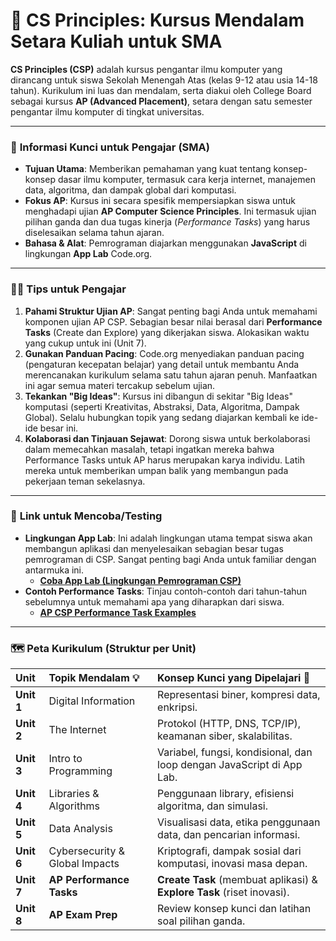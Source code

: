 # 🧠 CS Principles: Kursus Mendalam Setara Kuliah untuk SMA

**CS Principles (CSP)** adalah kursus pengantar ilmu komputer yang dirancang untuk siswa Sekolah Menengah Atas (kelas 9-12 atau usia 14-18 tahun). Kurikulum ini luas dan mendalam, serta diakui oleh College Board sebagai kursus **AP (Advanced Placement)**, setara dengan satu semester pengantar ilmu komputer di tingkat universitas.

---

### 🎯 **Informasi Kunci untuk Pengajar (SMA)**

- **Tujuan Utama**: Memberikan pemahaman yang kuat tentang konsep-konsep dasar ilmu komputer, termasuk cara kerja internet, manajemen data, algoritma, dan dampak global dari komputasi.
- **Fokus AP**: Kursus ini secara spesifik mempersiapkan siswa untuk menghadapi ujian **AP Computer Science Principles**. Ini termasuk ujian pilihan ganda dan dua tugas kinerja (*Performance Tasks*) yang harus diselesaikan selama tahun ajaran.
- **Bahasa & Alat**: Pemrograman diajarkan menggunakan **JavaScript** di lingkungan **App Lab** Code.org.

---

### 👩‍🏫 **Tips untuk Pengajar**

1.  **Pahami Struktur Ujian AP**: Sangat penting bagi Anda untuk memahami komponen ujian AP CSP. Sebagian besar nilai berasal dari **Performance Tasks** (Create dan Explore) yang dikerjakan siswa. Alokasikan waktu yang cukup untuk ini (Unit 7).
2.  **Gunakan Panduan Pacing**: Code.org menyediakan panduan pacing (pengaturan kecepatan belajar) yang detail untuk membantu Anda merencanakan kurikulum selama satu tahun ajaran penuh. Manfaatkan ini agar semua materi tercakup sebelum ujian.
3.  **Tekankan "Big Ideas"**: Kursus ini dibangun di sekitar "Big Ideas" komputasi (seperti Kreativitas, Abstraksi, Data, Algoritma, Dampak Global). Selalu hubungkan topik yang sedang diajarkan kembali ke ide-ide besar ini.
4.  **Kolaborasi dan Tinjauan Sejawat**: Dorong siswa untuk berkolaborasi dalam memecahkan masalah, tetapi ingatkan mereka bahwa Performance Tasks untuk AP harus merupakan karya individu. Latih mereka untuk memberikan umpan balik yang membangun pada pekerjaan teman sekelasnya.

---

### 🧪 **Link untuk Mencoba/Testing**

- **Lingkungan App Lab**: Ini adalah lingkungan utama tempat siswa akan membangun aplikasi dan menyelesaikan sebagian besar tugas pemrograman di CSP. Sangat penting bagi Anda untuk familiar dengan antarmuka ini.
  - [**Coba App Lab (Lingkungan Pemrograman CSP)**](https://studio.code.org/projects/applab/new)
- **Contoh Performance Tasks**: Tinjau contoh-contoh dari tahun-tahun sebelumnya untuk memahami apa yang diharapkan dari siswa.
  - [**AP CSP Performance Task Examples**](https://apcentral.collegeboard.org/courses/ap-computer-science-principles/exam/past-exam-questions)

---

### 🗺️ **Peta Kurikulum (Struktur per Unit)**

| Unit | Topik Mendalam 💡 | Konsep Kunci yang Dipelajari 🔑 |
| :--- | :--- | :--- |
| **Unit 1** | Digital Information | Representasi biner, kompresi data, enkripsi. |
| **Unit 2** | The Internet | Protokol (HTTP, DNS, TCP/IP), keamanan siber, skalabilitas. |
| **Unit 3** | Intro to Programming | Variabel, fungsi, kondisional, dan loop dengan JavaScript di App Lab. |
| **Unit 4** | Libraries & Algorithms | Penggunaan library, efisiensi algoritma, dan simulasi. |
| **Unit 5** | Data Analysis | Visualisasi data, etika penggunaan data, dan pencarian informasi. |
| **Unit 6** | Cybersecurity & Global Impacts | Kriptografi, dampak sosial dari komputasi, inovasi masa depan. |
| **Unit 7** | **AP Performance Tasks** | **Create Task** (membuat aplikasi) & **Explore Task** (riset inovasi). |
| **Unit 8** | **AP Exam Prep** | Review konsep kunci dan latihan soal pilihan ganda. |